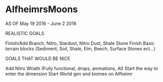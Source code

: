 # AlfheimrsMoons
AS OF May 19 2016 - June 2 2016

REALISTIC GOALS

Finish/Add Branch, Nitro, Stardust, Nitro Dust, Shale Stone 
Finish Basic terrain blocks (Sediment, Soil, Shale, Elm, Beech, Surface Stones ect...)

GOALS THAT WOULD BE NICE

Add Nitro Wriath (Fully functional, drops, animations, AI) 
Start the way to enter the dimension
Start World gen and biomes on Alfheimr 
